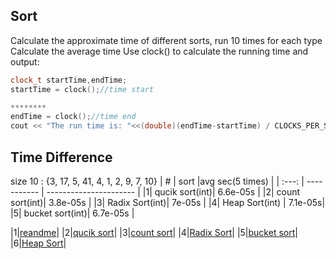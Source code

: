 

## Sort 
Calculate the approximate time of different sorts, run 10 times for each type Calculate the average time
Use clock() to calculate the running time and output:
```cpp
clock_t startTime,endTime;
startTime = clock();//time start

********
endTime = clock();//time end
cout << "The run time is: "<<(double)(endTime-startTime) / CLOCKS_PER_SEC << "s" << endl;
```
## Time Difference
size 10  : {3, 17, 5, 41, 4, 1, 2, 9, 7, 10}
|   #   | sort |avg sec(5 times) |
| :---: | ----------- | ---------------------- |
|1| qucik sort(int)|  6.6e-05s |
|2| count sort(int)|  3.8e-05s |
|3| Radix Sort(int)|   7e-05s  |
|4| Heap Sort(int) |   7.1e-05s|
|5| bucket sort(int)| 6.7e-05s |




|1|[reandme](https://github.com/yizhang0301/4883-Programming-Techniques-YIZhang/blob/main/Assignments/A16/readme.md)|
|2|[qucik sort](https://github.com/yizhang0301/4883-Programming-Techniques-YIZhang/blob/main/Assignments/A16/qiucksort.cpp)|
|3|[count sort](https://github.com/yizhang0301/4883-Programming-Techniques-YIZhang/blob/main/Assignments/A16/countsort.cpp)|
|4|[Radix Sort](https://github.com/yizhang0301/4883-Programming-Techniques-YIZhang/blob/main/Assignments/A16/Radix%20Sort.cpp)|
|5|[bucket sort](https://github.com/yizhang0301/4883-Programming-Techniques-YIZhang/blob/main/Assignments/A16/bucketsort.cpp)|
|6|[Heap Sort](https://github.com/yizhang0301/4883-Programming-Techniques-YIZhang/blob/main/Assignments/A16/heapsort.cpp)|
